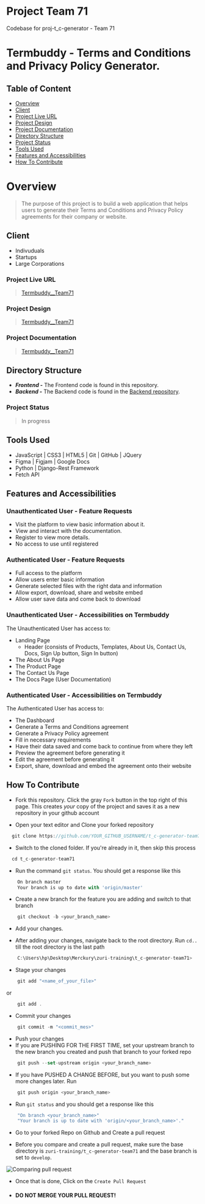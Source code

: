# Project Team 71
Codebase for proj-t_c-generator - Team 71
<br>

# Termbuddy - Terms and Conditions and Privacy Policy Generator.

## Table of Content

* [Overview](#overview)
* [Client](#client)
* [Project Live URL](#project-live-url)
* [Project Design](#project-design)
* [Project Documentation](#project-documentation)
* [Directory Structure](#directory-structure)
* [Project Status](#project-status)
* [Tools Used](#tools-used)
* [Features and Accessibilities](#features-and-accessibilities)
* [How To Contribute](#how-to-contribute)

# Overview
> The purpose of this project is to build a web application that helps users to generate their Terms and Conditions and Privacy Policy agreements for their company or website. 

## Client
- Indivuduals
- Startups
- Large Corporations <br />

### Project Live URL
> <a href="https://zuri-training.github.io/t_c-generator-team71/">Termbuddy__Team71</a>

### Project Design
> <a href="https://bit.ly/3Q2pn1C">Termbuddy__Team71</a>

### Project Documentation
> <a href="https://docs.google.com/document/d/1f3XPzsHjb1upvMaWUAjJ2tQgga4d2lb5t1awKSc7PWY/edit?usp=sharing">Termbuddy__Team71</a>


## Directory Structure
- ***Frontend -*** The Frontend code is found in this repository.
- ***Backend -*** The Backend code is found in the <a href="https://github.com/zuri-training/t_c-generator_team71_BE">Backend repository</a>.


### Project Status
> In progress


## Tools Used
- JavaScript | CSS3 | HTML5 | Git | GitHub | JQuery
- Figma | Figjam | Google Docs
- Python | Django-Rest Framework
- Fetch API <br />


## Features and Accessibilities

### Unauthenticated User - Feature Requests
- Visit the platform to view basic information about it.
- View and interact with the documentation.
- Register to view more details.
- No access to use until registered <br />

### Authenticated User - Feature Requests
- Full access to the platform
- Allow users enter basic information
- Generate selected files with the right data and information
- Allow export, download, share and website embed
- Allow user save data and come back to download <br />


### Unauthenticated User - Accessibilities on Termbuddy
The Unauthenticated User has access to: <br />
- Landing Page
    - Header (consists of Products, Templates, About Us, Contact Us, Docs, Sign Up button, Sign In button)
- The About Us Page
- The Product Page
- The Contact Us Page
- The Docs Page (User Documentation) <br />

### Authenticated User - Accessibilities on Termbuddy
The Authenticated User has access to: <br />
- The Dashboard
- Generate a Terms and Conditions agreement
- Generate a Privacy Policy agreement
- Fill in necessary requirements
- Have their data saved and come back to continue from where they left
- Preview the agreement before generating it
- Edit the agreement before generating it
- Export, share, download and embed the agreement onto their website 

## How To Contribute
- Fork this repository. 
Click the gray `Fork` button in the top right of this page. This creates *your* copy of the project and saves it as a new repository in your github account


- Open your text editor and  Clone your forked repository 
```js
  git clone https://github.com/YOUR_GITHUB_USERNAME/t_c-generator-team71.git
```


- Switch to the cloned folder. If you're already in it, then skip this process 
```js
  cd t_c-generator-team71
```


- Run the command `git status`. You should get a response like this
```js
    On branch master
    Your branch is up to date with 'origin/master'
```


- Create a new branch for the feature you are adding and switch to that branch
```js
    git checkout -b <your_branch_name>
```

- Add your changes.


- After adding your changes, navigate back to the root directory. Run `cd..` till the root directory is the last path
```js
    C:\Users\hp\Desktop\Merckury\zuri-training\t_c-generator-team71>
```


- Stage your changes
```js
    git add "<name_of_your_file>"
```

or 

```js
    git add .
```


- Commit your changes
```js
    git commit -m "<commit_mes>"
```


- Push your changes
- If you are PUSHING FOR THE FIRST TIME, set your upstream branch to the new branch you created and push that branch to your forked repo
```js
    git push --set-upstream origin <your_branch_name>
```
- If you have PUSHED A CHANGE BEFORE, but you want to push some more changes later. Run
```js
    git push origin <your_branch_name>
```


- Run `git status` and you should get a response like this
```js
    "On branch <your_branch_name>"
    "Your branch is up to date with 'origin/<your_branch_name>'."
```


- Go to your forked Repo on Github and Create a pull request

- Before you compare and create a pull request, make sure the base directory is `zuri-training/t_c-generator-team71` and the base branch is set to `develop`.<br />

![Comparing pull request](https://user-images.githubusercontent.com/80987589/186118807-32df25fb-0e02-4e38-8a51-a5a2bd347512.jpeg)

- Once that is done, Click on the `Create Pull Request`


- #### DO NOT MERGE YOUR PULL REQUEST!
